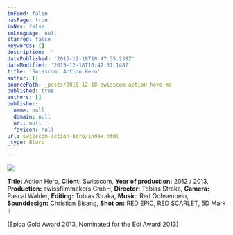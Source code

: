 ```yaml
---
inFeed: false
hasPage: true
inNav: false
inLanguage: null
starred: false
keywords: []
description: ''
datePublished: '2015-12-18T10:47:35.238Z'
dateModified: '2015-12-18T10:47:31.148Z'
title: 'Swisscom: Action Hero'
author: []
sourcePath: _posts/2015-12-18-swisscom-action-hero.md
published: true
authors: []
publisher:
  name: null
  domain: null
  url: null
  favicon: null
url: swisscom-action-hero/index.html
_type: Blurb

---
```

![](https://the-grid-user-content.s3-us-west-2.amazonaws.com/a880742a-d2a0-4d65-a1d3-c9650f97f65d.png)

**Title:** Action Hero, **Client:** Swisscom, **Year of production:** 2012 / 2013, **Production:** swissfilmmakers GmbH, **Director:** Tobias Straka, **Camera:** Pascal Walder, **Editing:** Tobias Straka, **Music:** Red Ochsenbein, **Sounddesign:** Christian Bisang, **Shot on:** RED EPIC, RED SCARLET, 5D Mark II

(Epica Gold Award 2013, Nominated for the Edi Award 2013)